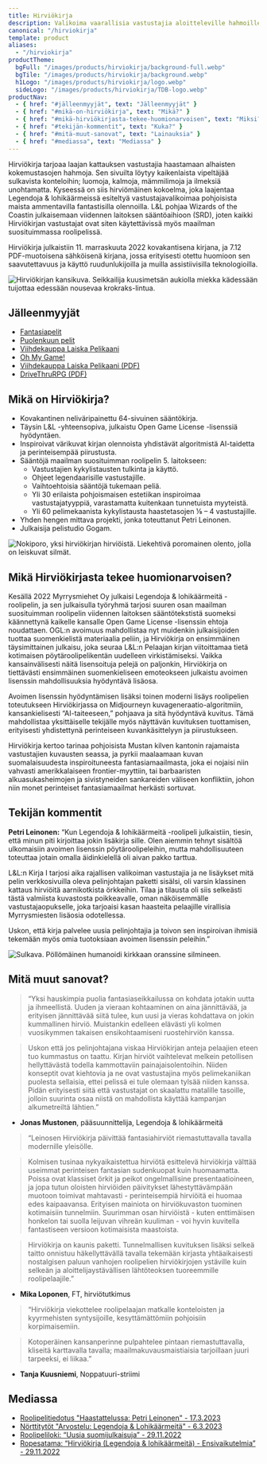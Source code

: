 ```yaml
---
title: Hirviökirja
description: Valikoima vaarallisia vastustajia aloitteleville hahmoille maailman suosituimpaan roolipeliin.
canonical: "/hirviokirja"
template: product
aliases:
  - "/hirviokirja"
productTheme:
  bgFull: "/images/products/hirviokirja/background-full.webp"
  bgTile: "/images/products/hirviokirja/background.webp"
  h1Logo: "/images/products/hirviokirja/logo.webp"
  sideLogo: "/images/products/hirviokirja/TDB-logo.webp"
productNav:
  - { href: "#jälleenmyyjät", text: "Jälleenmyyjät" }
  - { href: "#mikä-on-hirviökirja", text: "Mikä?" }
  - { href: "#mikä-hirviökirjasta-tekee-huomionarvoisen", text: "Miksi?" }
  - { href: "#tekijän-kommentit", text: "Kuka?" }
  - { href: "#mitä-muut-sanovat", text: "Lainauksia" }
  - { href: "#mediassa", text: "Mediassa" }
---
```


Hirviökirja tarjoaa laajan kattauksen vastustajia haastamaan alhaisten kokemustasojen hahmoja. Sen sivuilta löytyy kaikenlaista vipeltäjää sulkavista konteloihin; luomoja, kalmoja, mämmilimoja ja ilmeksiä unohtamatta. Kyseessä on siis hirviömäinen kokoelma, joka laajentaa Legendoja & lohikäärmeissä esiteltyä vastustajavalikoimaa pohjoisista maista ammentavilla fantastisilla olennoilla. L&L pohjaa Wizards of the Coastin julkaisemaan viidennen laitoksen sääntöaihioon (SRD), joten kaikki Hirviökirjan vastustajat ovat siten käytettävissä myös maailman suosituimmassa roolipelissä.

Hirviökirja julkaistiin 11. marraskuuta 2022 kovakantisena kirjana, ja 7.12 PDF-muotoisena sähköisenä kirjana, jossa erityisesti otettu huomioon sen saavutettavuus ja käyttö ruudunlukijoilla ja muilla assistiivisilla teknologioilla.

![Hirviökirjan kansikuva. Seikkailija kuusimetsän aukiolla miekka kädessään tuijottaa edessään nousevaa krokraks-lintua.](/images/products/hirviokirja/kansi.webp)

## Jälleenmyyjät

- [Fantasiapelit](https://www.fantasiapelit.com/index.php?main=ai&kat=single&mista=indeksi&etsittava=_221394)
- [Puolenkuun pelit](https://www.puolenkuunpelit.com/kauppa/product_info.php?products_id=168296)
- [Viihdekauppa Laiska Pelikaani](https://www.laiskapelikaani.fi/shop/legendoja-lohikaarmeita-hirviokirja-130128?category=32#attr=)
- [Oh My Game!](https://ohmygame.fi/)
- [Viihdekauppa Laiska Pelikaani (PDF)](https://www.laiskapelikaani.fi/shop/legendoja-lohikaarmeita-hirviokirja-vesileimattu-pdf-131586)
- [DriveThruRPG (PDF)](https://www.drivethrurpg.com/product/417980/Hirviokirja)

## Mikä on Hirviökirja?

- Kovakantinen neliväripainettu 64-sivuinen sääntökirja.
- Täysin L&L -yhteensopiva, julkaistu Open Game License -lisenssiä hyödyntäen.
- Inspiroivat värikuvat kirjan olennoista yhdistävät algoritmistä AI-taidetta ja perinteisempää piirustusta.
- Sääntöjä maailman suosituimman roolipelin 5. laitokseen:
  - Vastustajien kykylistausten tulkinta ja käyttö.
  - Ohjeet legendaarisille vastustajille.
  - Vaihtoehtoisia sääntöjä tukemaan peliä.
  - Yli 30 erilaista pohjoismaisen estetiikan inspiroimaa vastustajatyyppiä, varastamatta kuitenkaan tunnetuista myyteistä.
  - Yli 60 pelimekaanista kykylistausta haastetasojen ⅛ – 4 vastustajille.
- Yhden hengen mittava projekti, jonka toteuttanut Petri Leinonen.
- Julkaisija pelistudio Gogam.

![Nokiporo, yksi hirviökirjan hirviöistä. Liekehtivä poromainen olento, jolla on leiskuvat silmät.](/images/products/hirviokirja/nokiporo.webp)

## Mikä Hirviökirjasta tekee huomionarvoisen?

Kesällä 2022 Myrrysmiehet Oy julkaisi Legendoja & lohikäärmeitä -roolipelin, ja sen julkaisulla työryhmä tarjosi suuren osan maailman suosituimman roolipelin viidennen laitoksen sääntötekstistä suomeksi käännettynä kaikelle kansalle Open Game License -lisenssin ehtoja noudattaen. OGL:n avoimuus mahdollistaa nyt muidenkin julkaisijoiden tuottaa suomenkielistä materiaalia peliin, ja Hirviökirja on ensimmäinen täysimittainen julkaisu, joka seuraa L&L:n Pelaajan kirjan viitoittamaa tietä kotimaisen pöytäroolipelikentän uudelleen virkistämiseksi. Vaikka kansainvälisesti näitä lisensoituja pelejä on paljonkin, Hirviökirja on tiettävästi ensimmäinen suomenkieliseen emoteokseen julkaistu avoimen lisenssin mahdollisuuksia hyödyntävä lisäosa.

Avoimen lisenssin hyödyntämisen lisäksi toinen moderni lisäys roolipelien toteutukseen Hirviökirjassa on Midjourneyn kuvageneraatio-algoritmiin, kansankielisesti “AI-taiteeseen,” pohjaava ja sitä hyödyntävä kuvitus. Tämä mahdollistaa yksittäiselle tekijälle myös näyttävän kuvituksen tuottamisen, erityisesti yhdistettynä perinteiseen kuvankäsittelyyn ja piirustukseen.

Hirviökirja kertoo tarinaa pohjoisista Mustan kilven kantonin rajamaista vastustajien kuvausten seassa, ja pyrkii maalaamaan kuvan suomalaisuudesta inspiroituneesta fantasiamaailmasta, joka ei nojaisi niin vahvasti amerikkalaiseen frontier-myyttiin, tai barbaaristen alkuasukasheimojen ja sivistyneiden sankareiden väliseen konfliktiin, johon niin monet perinteiset fantasiamaailmat herkästi sortuvat.

## Tekijän kommentit

**Petri Leinonen:** “Kun Legendoja & lohikäärmeitä -roolipeli julkaistiin, tiesin, että minun piti kirjoittaa jokin lisäkirja sille. Olen aiemmin tehnyt sisältöä ulkomaisiin avoimen lisenssin pöytäroolipeleihin, mutta mahdollisuuteen toteuttaa jotain omalla äidinkielellä oli aivan pakko tarttua.

L&L:n Kirja I tarjosi aika rajallisen valikoiman vastustajia ja ne lisäykset mitä pelin verkkosivuilla oleva pelinjohtajan paketti sisälsi, oli varsin klassinen kattaus hirviöitä aarnikotkista örkkeihin. Tilaa ja tilausta oli siis selkeästi tästä valmiista kuvastosta poikkeavalle, oman näköisemmälle vastustajaopukselle, joka tarjoaisi kasan haasteita pelaajille virallisia Myrrysmiesten lisäosia odotellessa.

Uskon, että kirja palvelee uusia pelinjohtajia ja toivon sen inspiroivan ihmisiä tekemään myös omia tuotoksiaan avoimen lisenssin peleihin.”

![Sulkava. Pöllömäinen humanoidi kirkkaan oranssine silmineen.](/images/products/hirviokirja/sulkava.webp)

## Mitä muut sanovat?

> “Yksi hauskimpia puolia fantasiaseikkailussa on kohdata jotakin uutta ja ihmeellistä. Uuden ja vieraan kohtaaminen on aina jännittävää, ja erityisen jännittävää siitä tulee, kun uusi ja vieras kohdattava on jokin kummallinen hirviö. Muistankin edelleen elävästi yli kolmen vuosikymmen takaisen ensikohtaamiseni ruostehirviön kanssa.

> Uskon että jos pelinjohtajana viskaa Hirviökirjan anteja pelaajien eteen tuo kummastus on taattu. Kirjan hirviöt vaihtelevat melkein petollisen hellyttävästä todella kammottaviin painajaisolentoihin. Niiden konseptit ovat kiehtovia ja ne ovat vastustajina myös pelimekaniikan puolesta sellaisia, ettei pelissä ei tule olemaan tylsää niiden kanssa. Pidän erityisesti siitä että vastustajat on skaalattu matalille tasoille, jolloin suurinta osaa niistä on mahdollista käyttää kampanjan alkumetreiltä lähtien.”

- **Jonas Mustonen**, pääsuunnittelija, Legendoja & lohikäärmeitä

> “Leinosen Hirviökirja päivittää fantasiahirviöt riemastuttavalla tavalla modernille yleisölle.

> Kolmisen tusinaa nykyaikaistettua hirviötä esittelevä hirviökirja välttää useimmat perinteisen fantasian sudenkuopat kuin huomaamatta. Poissa ovat klassiset örkit ja peikot ongelmallisine presentaatioineen, ja jopa tutun oloisten hirviöiden päivitykset lähestyttävämpään muotoon toimivat mahtavasti - perinteisempiä hirviöitä ei huomaa edes kaipaavansa. Erityisen mainiota on hirviökuvaston tuominen kotimaisiin tunnelmiin. Suurimman osan hirviöistä - kuten enttimäisen honkelon tai suolla leijuvan vihreän kuuliman - voi hyvin kuvitella fantastiseen versioon kotimaisista maastoista.

> Hirviökirja on kaunis paketti. Tunnelmallisen kuvituksen lisäksi selkeä taitto onnistuu häkellyttävällä tavalla tekemään kirjasta yhtäaikaisesti nostalgisen paluun vanhojen roolipelien hirviökirjojen ystäville kuin selkeän ja aloittelijaystävällisen lähtöteoksen tuoreemmille roolipelaajile.”

- **Mika Loponen**, FT, hirviötutkimus

> “Hirviökirja viekottelee roolipelaajan matkalle konteloisten ja kyyrmehisten syntysijoille, kesyttämättömiin pohjoisiin korpimaisemiin.

> Kotoperäinen kansanperinne pulpahtelee pintaan riemastuttavalla, kliseitä karttavalla tavalla; maailmakuvausmaistiaisia tarjoillaan juuri tarpeeksi, ei liikaa.”

- **Tanja Kuusniemi**, Noppatuuri-striimi

## Mediassa

- [Roolipelitiedotus "Haastattelussa: Petri Leinonen" - 17.3.2023](https://roolipelitiedotus.fi/julkaisut/haastattelussa-petri-leinonen/)
- [Nörttitytöt "Arvostelu: Legendoja & Lohikäärmeitä" - 6.3.2023](https://geekgirls.fi/wp/blog/2023/03/06/arvostelu-legendoja-lohikaarmeita/)
- [Roolipeliloki: “Uusia suomijulkaisuja” - 29.11.2022](https://roolipeliloki.com/2022/11/29/uusia-suomijulkaisuja/)
- [Ropesatama: “Hirviökirja (Legendoja & lohikäärmeitä) - Ensivaikutelmia”  - 29.11.2022](https://www.youtube.com/watch?v=4LXz1FnZ05g)
